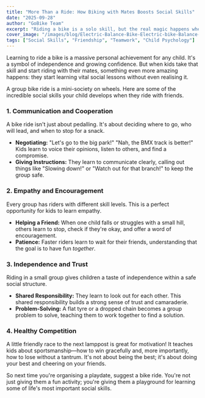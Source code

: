 ```yaml
---
title: "More Than a Ride: How Biking with Mates Boosts Social Skills"
date: "2025-09-28"
author: "GoBike Team"
excerpt: "Riding a bike is a solo skill, but the real magic happens when kids ride together. Discover how hitting the bike path with friends helps children develop crucial social skills for life."
cover_image: "/images/blog/Electric-Balance-Bike-Electric-bike-Balance-Bike-Bike-baby-bike-scaled-1.webp"
tags: ["Social Skills", "Friendship", "Teamwork", "Child Psychology"]
---
```


Learning to ride a bike is a massive personal achievement for any child. It's a symbol of independence and growing confidence. But when kids take that skill and start riding with their mates, something even more amazing happens: they start learning vital social lessons without even realising it.

A group bike ride is a mini-society on wheels. Here are some of the incredible social skills your child develops when they ride with friends.

### 1. Communication and Cooperation

A bike ride isn't just about pedalling. It's about deciding where to go, who will lead, and when to stop for a snack.
- **Negotiating:** "Let's go to the big park!" "Nah, the BMX track is better!" Kids learn to voice their opinions, listen to others, and find a compromise.
- **Giving Instructions:** They learn to communicate clearly, calling out things like "Slowing down!" or "Watch out for that branch!" to keep the group safe.

### 2. Empathy and Encouragement

Every group has riders with different skill levels. This is a perfect opportunity for kids to learn empathy.
- **Helping a Friend:** When one child falls or struggles with a small hill, others learn to stop, check if they're okay, and offer a word of encouragement.
- **Patience:** Faster riders learn to wait for their friends, understanding that the goal is to have fun *together*.

### 3. Independence and Trust

Riding in a small group gives children a taste of independence within a safe social structure.
- **Shared Responsibility:** They learn to look out for each other. This shared responsibility builds a strong sense of trust and camaraderie.
- **Problem-Solving:** A flat tyre or a dropped chain becomes a group problem to solve, teaching them to work together to find a solution.

### 4. Healthy Competition

A little friendly race to the next lamppost is great for motivation! It teaches kids about sportsmanship—how to win gracefully and, more importantly, how to lose without a tantrum. It's not about being the best; it's about doing your best and cheering on your friends.

So next time you're organising a playdate, suggest a bike ride. You're not just giving them a fun activity; you're giving them a playground for learning some of life's most important social skills.